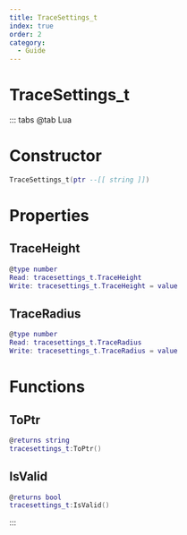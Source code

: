 ```yaml
---
title: TraceSettings_t
index: true
order: 2
category:
  - Guide
---
```


# TraceSettings_t

::: tabs
@tab Lua
# Constructor
```lua
TraceSettings_t(ptr --[[ string ]])
```
# Properties
## TraceHeight 
```lua
@type number
Read: tracesettings_t.TraceHeight
Write: tracesettings_t.TraceHeight = value
```
## TraceRadius 
```lua
@type number
Read: tracesettings_t.TraceRadius
Write: tracesettings_t.TraceRadius = value
```
# Functions
## ToPtr
```lua
@returns string
tracesettings_t:ToPtr()
```
## IsValid
```lua
@returns bool
tracesettings_t:IsValid()
```

:::